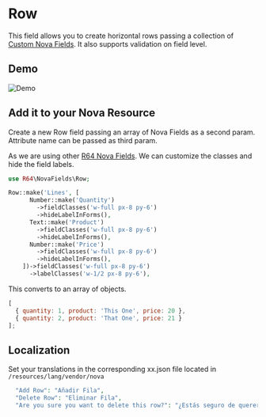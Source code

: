 # Row

This field allows you to create horizontal rows passing a collection of [Custom Nova Fields](https://github.com/64robots/nova-fields). It also supports validation on field level.

## Demo

![Demo](http://g.recordit.co/88FYF4f7rP.gif)

## Add it to your Nova Resource

Create a new Row field passing an array of Nova Fields as a second param. Attribute name can be passed as third param.

As we are using other [R64 Nova Fields](https://github.com/64robots/nova-fields). We can customize the classes and hide the field labels.

```php
use R64\NovaFields\Row;

Row::make('Lines', [
      Number::make('Quantity')
        ->fieldClasses('w-full px-8 py-6')
        ->hideLabelInForms(),
      Text::make('Product')
        ->fieldClasses('w-full px-8 py-6')
        ->hideLabelInForms(),
      Number::make('Price')
        ->fieldClasses('w-full px-8 py-6')
        ->hideLabelInForms(),
    ])->fieldClasses('w-full px-8 py-6')
      ->labelClasses('w-1/2 px-8 py-6'),
```

This converts to an array of objects.

```javascript
[
  { quantity: 1, product: 'This One', price: 20 },
  { quantity: 2, product: 'That One', price: 21 }
];
```

## Localization

Set your translations in the corresponding xx.json file located in `/resources/lang/vendor/nova`

```php
  "Add Row": "Añadir Fila",
  "Delete Row": "Eliminar Fila",
  "Are you sure you want to delete this row?": "¿Estás seguro de querer eliminar esta fila?"
```
